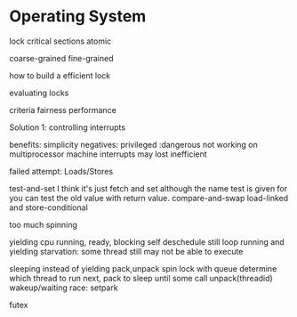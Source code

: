 # Operating System

lock
critical sections
atomic

coarse-grained
fine-grained

how to build a efficient lock

evaluating locks

criteria
fairness
performance

Solution 1: controlling interrupts

benefits: simplicity
negatives:
	privileged :dangerous
	not working on multiprocessor machine
	interrupts may lost
	inefficient

failed attempt: Loads/Stores

test-and-set I think it's just fetch and set although the name test is given for you can test the old value with return value.
compare-and-swap
load-linked and store-conditional

too much spinning

yielding cpu
	running, ready, blocking
	self deschedule
	still loop running and yielding
	starvation: some thread still may not be able to execute

sleeping instead of yielding
	pack,unpack
	spin lock with queue determine which thread to run next, pack to sleep until some call unpack(threadid)
	wakeup/waiting race: setpark

futex